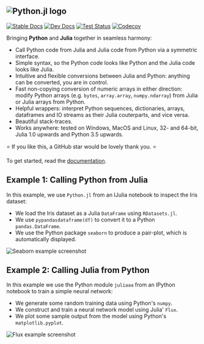 ![Python.jl logo](https://raw.githubusercontent.com/cjdoris/Python.jl/master/logo-text.svg)
---
[![Stable Docs](https://img.shields.io/badge/docs-stable-blue.svg)](https://cjdoris.github.io/Python.jl/stable)
[![Dev Docs](https://img.shields.io/badge/docs-dev-blue.svg)](https://cjdoris.github.io/Python.jl/dev)
[![Test Status](https://github.com/cjdoris/Python.jl/workflows/Tests/badge.svg)](https://github.com/cjdoris/Python.jl/actions?query=workflow%3ATests)
[![Codecov](https://codecov.io/gh/cjdoris/Python.jl/branch/master/graph/badge.svg?token=A813UUIHGS)](https://codecov.io/gh/cjdoris/Python.jl)

Bringing **Python** and **Julia** together in seamless harmony:
- Call Python code from Julia and Julia code from Python via a symmetric interface.
- Simple syntax, so the Python code looks like Python and the Julia code looks like Julia.
- Intuitive and flexible conversions between Julia and Python: anything can be converted, you are in control.
- Fast non-copying conversion of numeric arrays in either direction: modify Python arrays (e.g. `bytes`, `array.array`, `numpy.ndarray`) from Julia or Julia arrays from Python.
- Helpful wrappers: interpret Python sequences, dictionaries, arrays, dataframes and IO streams as their Julia couterparts, and vice versa.
- Beautiful stack-traces.
- Works anywhere: tested on Windows, MacOS and Linux, 32- and 64-bit, Julia 1.0 upwards and Python 3.5 upwards.

⭐ If you like this, a GitHub star would be lovely thank you. ⭐

To get started, read the [documentation](https://cjdoris.github.io/Python.jl/stable).

## Example 1: Calling Python from Julia

In this example, we use `Python.jl` from an IJulia notebook to inspect the Iris dataset:
- We load the Iris dataset as a Julia `DataFrame` using `RDatasets.jl`.
- We use `pypandasdataframe(df)` to convert it to a Python `pandas.DataFrame`.
- We use the Python package `seaborn` to produce a pair-plot, which is automatically displayed.

![Seaborn example screenshot](https://raw.githubusercontent.com/cjdoris/Python.jl/master/examples/seaborn.png)

## Example 2: Calling Julia from Python

In this example we use the Python module `juliaaa` from an IPython notebook to train a simple neural network:
- We generate some random training data using Python's `numpy`.
- We construct and train a neural network model using Julia' `Flux`.
- We plot some sample output from the model using Python's `matplotlib.pyplot`.

![Flux example screenshot](https://raw.githubusercontent.com/cjdoris/Python.jl/master/examples/flux.png)
